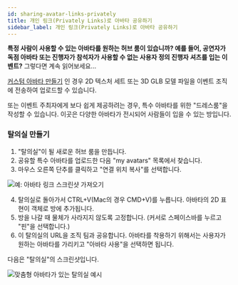 ```yaml
---
id: sharing-avatar-links-privately
title: 개인 링크(Privately Links)로 아바타 공유하기
sidebar_label: 개인 링크(Privately Links)로 아바타 공유하기
---
```


**특정 사람이 사용할 수 있는 아바타를 원하는 허브 룸이 있습니까?
예를 들어, 공연자가 독점 아바타 또는 진행자가 참석자가 사용할 수 없는 사용자 정의 진행자 셔츠를 입는 이벤트?** 그렇다면 계속 읽어보세요...

[커스텀 아바타 만들기](intro-avatars.md) 인 경우 2D 텍스처 세트 또는 3D GLB 모델 파일을 이벤트 조직에 전송하여 업로드할 수 있습니다.

또는 이벤트 주최자에게 보다 쉽게 제공하려는 경우, 특수 아바타를 위한 "드레스룸"을 작성할 수 있습니다. 이곳은 다양한 아바타가 전시되어 사람들이 입을 수 있는 방입니다.

### 탈의실 만들기

1. "탈의실"이 될 새로운 허브 룸을 만듭니다.
2. 공유할 특수 아바타를 업로드한 다음 "my avatars" 목록에서 찾습니다.
3. 마우스 오른쪽 단추를 클릭하고 "연결 위치 복사"를 선택합니다.

![예: 아바타 링크 스크린샷 가져오기](../website/static/img/hubs-exclusive-avatars.png)

4. 탈의실로 돌아가서 CTRL+V(Mac의 경우 CMD+V)를 누릅니다. 아바타의 2D 표현이 객체로 방에 추가됩니다.
5. 방을 나갈 때 물체가 사라지지 않도록 고정합니다. (커서로 스페이스바를 누르고 "핀"을 선택합니다.)
6. 이 탈의실의 URL을 조직 팀과 공유합니다. 아바타를 착용하기 위해서는 사용자가 원하는 아바타를 가리키고 "아바타 사용"을 선택하면 됩니다.

다음은 "탈의실"의 스크린샷입니다.

![맞춤형 아바타가 있는 탈의실 예시](../../website/static/img/hubs-dressingroom.png)